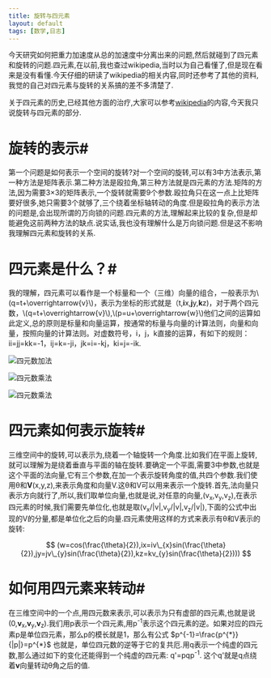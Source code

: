 ```yaml
---
title: 旋转与四元素
layout: default
tags: [数学,日志]
---
```

今天研究如何把重力加速度从总的加速度中分离出来的问题,然后就碰到了四元素和旋转的问题.四元素,在以前,我也查过wikipedia,当时以为自己看懂了,但是现在看来是没有看懂.今天仔细的研读了wikipedia的相关内容,同时还参考了其他的资料,我觉的自己对四元素与旋转的关系搞的差不多清楚了.

关于四元素的历史,已经其他方面的治疗,大家可以参考[wikipedia](https://en.wikipedia.org/wiki/Quaternions_and_spatial_rotation "Quaternions_and_spatial_rotation ")的内容,今天我只说旋转与四元素的部分.
# 旋转的表示#
第一个问题是如何表示一个空间的旋转?对一个空间的旋转,可以有3中方法表示,第一种方法是矩阵表示.第二种方法是殴拉角,第三种方法就是四元素的方法.矩阵的方法,因为需要3&times;3的矩阵表示,一个旋转就需要9个参数.殴拉角只在这一点上比矩阵要好很多,她只需要3个就够了,三个绕着坐标轴转动的角度.但是殴拉角的表示方法的问题是,会出现所谓的万向锁的问题.四元素的方法,理解起来比较的复杂,但是却能避免这前两种方法的缺点.说实话,我也没有理解什么是万向锁问题.但是这不影响我理解四元素和旋转的关系.
# 四元素是什么？#
我的理解，四元素可以看作是一个标量和一个（三维）向量的组合，一般表示为\\(q=t+\overrightarrow{v}\\)，表示为坐标的形式就是（t,**i**x,**j**y,**k**z)，对于两个四元数，\\(q=t+\overrightarrow{v}\\),\\(p=u+\overrightarrow{w}\\)他们之间的运算如此定义,总的原则是标量和向量运算，按通常的标量与向量的计算法则，向量和向量，按照向量的计算法则。对虚数符号，i，j，k直接的运算，有如下的规则：ii=jj=kk=-1，ij=k=-ji，jk=i=-kj，ki=j=-ik.

![四元数加法](https://upload.wikimedia.org/math/2/8/e/28eaea82de1ec68f1dfc146d385f8b38.png)

![四元数乘法](https://upload.wikimedia.org/math/c/8/4/c8439d2102f59aa407da93e2da708782.png)

![四元数乘法](https://upload.wikimedia.org/math/6/7/b/67b8c21284a5840179de34ade5e3cd75.png)

# 四元素如何表示旋转#
三维空间中的旋转,可以表示为,绕着一个轴旋转一个角度.比如我们在平面上旋转,就可以理解为是绕着垂直与平面的轴在旋转.要确定一个平面,需要3中参数,也就是这个平面的法向量,它有三个参数,在加一个表示旋转角度的值,共四个参数.我们使用&theta;和**V**(x,y,z),来表示角度和向量V.这&theta;和V可以用来表示一个旋转.首先,法向量只表示方向就行了,所以,我们取单位向量,也就是说,对任意的向量,(v<sub>x</sub>,v<sub>y</sub>,v<sub>z</sub>),在表示四元素的时候,我们需要先单位化,也就是取(v<sub>x</sub>/|v|,v<sub>y</sub>/|v|,v<sub>z</sub>/|v|),下面的公式中出现的V的分量,都是单位化之后的向量.四元素使用这样的方式来表示有&theta;和V表示的旋转:

$$
(w=cos(\frac{\theta}{2}),ix=iv\_{x}sin(\frac{\theta}{2}),jy=jv\_{y}sin(\frac{\theta}{2}),kz=kv_{y}sin(\frac{\theta}{2})))
$$

# 如何用四元素来转动#
在三维空间中的一个点,用四元数来表示,可以表示为只有虚部的四元素,也就是说(0,**v**<sub>x</sub>,**v**<sub>y</sub>,**v**<sub>z</sub>).我们用p表示一个四元素,用p<sup>-1</sup>表示这个四元素的逆。如果对应的四元素p是单位四元素，那么p的模长就是1，那么有公式
$p^{-1}=\frac{p^{*}}{|p|}=p^{*}$
也就是，单位四元数的逆等于它的复共厄.用q表示一个纯虚的四元数,那么通过如下的变化还能得到一个纯虚的四元素:
q'=pqp<sup>-1</sup>.
这个q'就是q点绕着**v**向量转动&theta;角之后的值.

